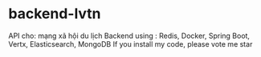 # backend-lvtn
API cho: mạng xã hội du lịch
Backend using : Redis, Docker, Spring Boot, Vertx, Elasticsearch, MongoDB
If you install my code, please vote me star

